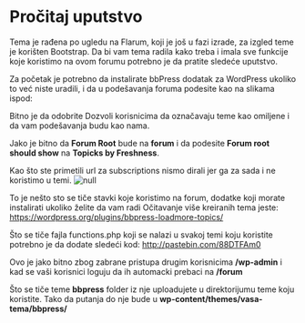 # Pročitaj uputstvo

Tema je rađena po ugledu na Flarum, koji je još u fazi izrade, za izgled teme je korišten Bootstrap. Da bi vam tema radila kako treba i imala sve funkcije koje koristimo na ovom forumu potrebno je da pratite sledeće uputstvo.

Za početak je potrebno da instalirate bbPress dodatak za WordPress ukoliko to već niste uradili, i da u podešavanja foruma podesite kao na slikama ispod:

Bitno je da odobrite Dozvoli korisnicima da označavaju teme kao omiljene i da vam podešavanja budu kao nama.
<img src="http://i.imgur.com/GB2fc2T.png" alt="" class="img-thumbnail" />

Jako je bitno da <strong>Forum Root</strong> bude na <strong>forum</strong> i da podesite <strong>Forum root should show</strong> na <strong>Topicks by Freshness</strong>.
<img src="http://i.imgur.com/oNZwFoX.png" alt="" class="img-thumbnail" />

Kao što ste primetili url za subscriptions nismo dirali jer ga za sada i ne koristimo u temi.
<img src="http://i.imgur.com/oB8kokb.png" alt="null" class="img-thumbnail" />

To je nešto sto se tiče stavki koje koristimo na forum, dodatke koji morate instalirati ukoliko želite da vam radi Očitavanje više kreiranih tema jeste: https://wordpress.org/plugins/bbpress-loadmore-topics/ 

Što se tiče fajla functions.php koji se nalazi u svakoj temi koju koristite potrebno je da dodate sledeći kod: http://pastebin.com/88DTFAm0

Ovo je jako bitno zbog zabrane pristupa drugim korisnicima <strong>/wp-admin</strong> i kad se vaši korisnici loguju da ih automacki prebaci na <strong>/forum</strong>

Što se tiče teme <strong>bbpress</strong> folder iz nje uploadujete u direktorijumu teme koju koristite. Tako da putanja do nje bude u <strong>wp-content/themes/vasa-tema/bbpress/</strong> 

